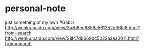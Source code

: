 # personal-note
just something of my own
#Gabor
http://wenku.baidu.com/view/3aeb8ee8856a561252d36fc8.html?from=search
http://wenku.baidu.com/view/28f47db669dc5022aaea0011.html?from=search

